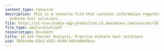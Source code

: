 ```yaml
---
content_type: resource
description: This is a resource file that contains information regarding practice
  midterm test solutions.
file: https://ol-ocw-studio-app-production.s3.amazonaws.com/courses/18-103-fourier-analysis-fall-2013/70314e9e62e2d42145492dfcb88df6ca_MIT18_103F13_prac-mid-sol.pdf
file_type: application/pdf
resourcetype: Document
title: 18.103 Fourier Analysis, Practice midterm test solutions
uid: 70314e9e-62e2-d421-4549-2dfcb88df6ca
---
```

